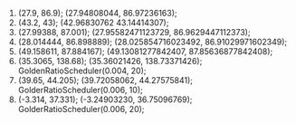 1. (27.9, 86.9); (27.94808044, 86.97236163);
2. (43.2, 43); (42.96830762 43.14414307);
3. (27.99388, 87.001); (27.95582471123729, 86.9629447112373);
4. (28.014444, 86.898889); (28.025854716023492, 86.91029971602349);
5. (49.158611, 87.884167); (49.13081277842407, 87.85636877842408);
6. (35.3065, 138.68); (35.36021426, 138.73371426); GoldenRatioScheduler(0.004, 20);
7. (39.65, 44.205); (39.72058062, 44.27575841); GolderRatioScheduler(0.006, 10);
8. (-3.314, 37.331); (-3.24903230, 36.75096769); GolderRatioScheduler(0.006, 20);
